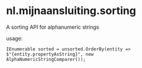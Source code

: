 # nl.mijnaansluiting.sorting

A sorting API for alphanumeric strings

usage:


<code>IEnumerable<Entity> sorted = unsorted.OrderBy(entity => $"{entity.propertyAsString}", new AlphaNumericStringComparer());</code>
              
